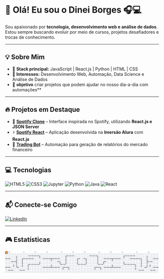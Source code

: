 <h1 align="left">🚀 Olá! Eu sou o Dinei Borges 🎧💻</h1>

Sou apaixonado por **tecnologia, desenvolvimento web e análise de dados**. Estou sempre buscando evoluir por meio de cursos, projetos desafiadores e trocas de conhecimento.

---

## 💡 Sobre Mim

- 🔹 **Stack principal:** JavaScript | React.js | Python | HTML | CSS  
- 🔹 **Interesses:** Desenvolvimento Web, Automação, Data Science e Análise de Dados  
- 🔹 **objetivo** criar projetos que podem ajudar no nosso dia-a-dia com automações**

---

## 🔥 Projetos em Destaque

- 🎵 **[Spotify Clone](https://github.com/BorgesDineii/Spotify_Clone)** – Interface inspirada no Spotify, utilizando **React.js e JSON Server**  
- ⚡ **[Spotify React](https://github.com/BorgesDineii/Spotify_react)** – Aplicação desenvolvida na **Imersão Alura** com **React.js**  
- 🤖 **[Trading Bot](https://github.com/BorgesDineii/DailyReports.git)** – Automação para geração de relatórios do mercado financeiro

---

## 💻 Tecnologias

<div align="left">
  <img src="https://cdn.jsdelivr.net/gh/devicons/devicon/icons/html5/html5-original.svg" height="40" alt="HTML5" />
  <img src="https://cdn.jsdelivr.net/gh/devicons/devicon/icons/css3/css3-original.svg" height="40" alt="CSS3" />
  <img src="https://cdn.jsdelivr.net/gh/devicons/devicon/icons/jupyter/jupyter-original.svg" height="40" alt="Jupyter" />
  <img src="https://cdn.jsdelivr.net/gh/devicons/devicon/icons/python/python-original.svg" height="40" alt="Python" />
  <img src="https://cdn.jsdelivr.net/gh/devicons/devicon/icons/java/java-original.svg" height="40" alt="Java" />
  <img src="https://cdn.jsdelivr.net/gh/devicons/devicon/icons/react/react-original.svg" height="40" alt="React" />
</div>

---

## 📬 Conecte-se Comigo

[![LinkedIn](https://img.shields.io/badge/-Valdinei%20Borges-0077B5?style=for-the-badge&logo=linkedin&logoColor=white)](https://linkedin.com/in/valdinei-borges-39868b125)

---

## 🎮 Estatísticas

<picture>
  <source media="(prefers-color-scheme: dark)" srcset="https://raw.githubusercontent.com/BorgesDineii/BorgesDineii/output/pacman-contribution-graph-dark.svg">
  <source media="(prefers-color-scheme: light)" srcset="https://raw.githubusercontent.com/BorgesDineii/BorgesDineii/output/pacman-contribution-graph.svg">
  <img alt="Gráfico de contribuições em formato Pacman" src="https://raw.githubusercontent.com/BorgesDineii/BorgesDineii/output/pacman-contribution-graph.svg">
</picture>
